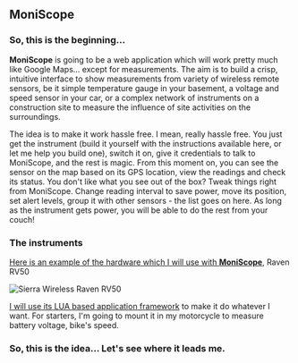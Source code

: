 ## MoniScope

### So, this is the beginning...

**MoniScope** is going to be a web application which will work pretty much like Google Maps... except for measurements. The aim is to build a crisp, intuitive interface to show measurements from variety of wireless remote sensors, be it simple temperature gauge in your basement, a voltage and speed sensor in your car, or a complex network of instruments on a construction site to measure the influence of site activities on the surroundings. 

The idea is to make it work hassle free. I mean, really hassle free. You just get the instrument (build it yourself with the instructions available here, or let me help you build one), switch it on, give it credentials to talk to MoniScope, and the rest is magic. From this moment on, you can see the sensor on the map based on its GPS location, view the readings and check its status. You don't like what you see out of the box? Tweak things right from MoniScope. Change reading interval to save power, move its position, set alert levels, group it with other sensors - the list goes on here. As long as the instrument gets power, you will be able to do the rest from your couch!

### The instruments 

[Here is an example of the hardware which I will use with **MoniScope**](https://www.sierrawireless.com/products-and-solutions/routers-gateways/rv50/), Raven RV50

![Sierra Wireless Raven RV50](http://source.sierrawireless.com/~/media/developer%20zone/devices%20images/new%20icons/sw_al_rv_50.ashx)

[I will use its LUA based application framework](http://source.sierrawireless.com/resources/airlink/aleos_af/refdoc_aleos_af_api_1_3/) to make it do whatever I want. For starters, I'm going to mount it in my motorcycle to measure battery voltage, bike's speed.

### So, this is the idea... Let's see where it leads me.


